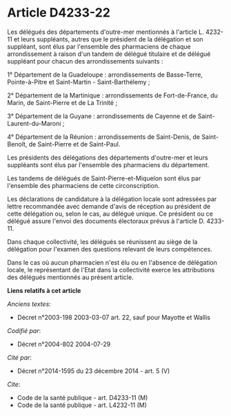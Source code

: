 # Article D4233-22

Les délégués des départements d'outre-mer mentionnés à l'article L. 4232-11 et leurs suppléants, autres que le président de
la délégation et son suppléant, sont élus par l'ensemble des pharmaciens de chaque arrondissement à raison d'un tandem de
délégué titulaire et de délégué suppléant pour chacun des arrondissements suivants :

1° Département de la Guadeloupe : arrondissements de Basse-Terre, Pointe-à-Pitre et Saint-Martin - Saint-Barthélemy ;

2° Département de la Martinique : arrondissements de Fort-de-France, du Marin, de Saint-Pierre et de La Trinité ;

3° Département de la Guyane : arrondissements de Cayenne et de Saint-Laurent-du-Maroni ;

4° Département de la Réunion : arrondissements de Saint-Denis, de Saint-Benoît, de Saint-Pierre et de Saint-Paul.

Les présidents des délégations des départements d'outre-mer et leurs suppléants sont élus par l'ensemble des pharmaciens du
département.

Les tandems de délégués de Saint-Pierre-et-Miquelon sont élus par l'ensemble des pharmaciens de cette circonscription.

Les déclarations de candidature à la délégation locale sont adressées par lettre recommandée avec demande d'avis de réception
au président de cette délégation ou, selon le cas, au délégué unique. Ce président ou ce délégué assure l'envoi des documents
électoraux prévus à l'article D. 4233-11.

Dans chaque collectivité, les délégués se réunissent au siège de la délégation pour l'examen des questions relevant de leurs
compétences.

Dans le cas où aucun pharmacien n'est élu ou en l'absence de délégation locale, le représentant de l'Etat dans la
collectivité exerce les attributions des délégués mentionnés au présent article.

**Liens relatifs à cet article**

_Anciens textes_:

  - Décret n°2003-198 2003-03-07 art. 22, sauf pour Mayotte et Wallis

_Codifié par_:

  - Décret n°2004-802 2004-07-29

_Cité par_:

  - Décret n°2014-1595 du 23 décembre 2014 - art. 5 (V)

_Cite_:

  - Code de la santé publique - art. D4233-11 (M)
  - Code de la santé publique - art. L4232-11 (M)
